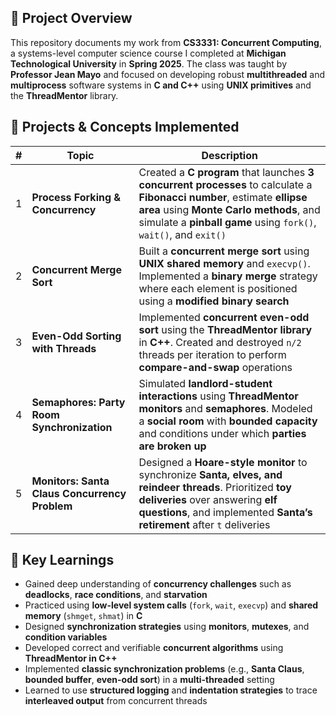 ## 📘 **Project Overview**  
This repository documents my work from **CS3331: Concurrent Computing**, a systems-level computer science course I completed at **Michigan Technological University** in **Spring 2025**. The class was taught by **Professor Jean Mayo** and focused on developing robust **multithreaded** and **multiprocess** software systems in **C and C++** using **UNIX primitives** and the **ThreadMentor** library.

## 📂 **Projects & Concepts Implemented**

| #  | **Topic**                      | **Description** |
|----|-------------------------------|-----------------|
| 1  | **Process Forking & Concurrency** | Created a **C program** that launches **3 concurrent processes** to calculate a **Fibonacci number**, estimate **ellipse area** using **Monte Carlo methods**, and simulate a **pinball game** using `fork()`, `wait()`, and `exit()` |
| 2  | **Concurrent Merge Sort**     | Built a **concurrent merge sort** using **UNIX shared memory** and `execvp()`. Implemented a **binary merge** strategy where each element is positioned using a **modified binary search** |
| 3  | **Even-Odd Sorting with Threads** | Implemented **concurrent even-odd sort** using the **ThreadMentor library** in **C++**. Created and destroyed `n/2` threads per iteration to perform **compare-and-swap** operations |
| 4  | **Semaphores: Party Room Synchronization** | Simulated **landlord-student interactions** using **ThreadMentor monitors** and **semaphores**. Modeled a **social room** with **bounded capacity** and conditions under which **parties are broken up** |
| 5  | **Monitors: Santa Claus Concurrency Problem** | Designed a **Hoare-style monitor** to synchronize **Santa, elves, and reindeer threads**. Prioritized **toy deliveries** over answering **elf questions**, and implemented **Santa’s retirement** after `t` deliveries |

## 🧠 **Key Learnings**
- Gained deep understanding of **concurrency challenges** such as **deadlocks**, **race conditions**, and **starvation**  
- Practiced using **low-level system calls** (`fork`, `wait`, `execvp`) and **shared memory** (`shmget`, `shmat`) in **C**  
- Designed **synchronization strategies** using **monitors**, **mutexes**, and **condition variables**  
- Developed correct and verifiable **concurrent algorithms** using **ThreadMentor in C++**  
- Implemented **classic synchronization problems** (e.g., **Santa Claus**, **bounded buffer**, **even-odd sort**) in a **multi-threaded** setting  
- Learned to use **structured logging** and **indentation strategies** to trace **interleaved output** from concurrent threads  
